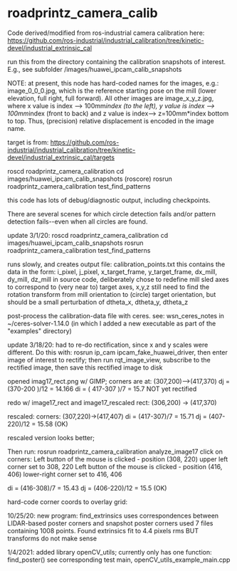 # roadprintz_camera_calib	
Code derived/modified from ros-industrial camera calibration here:
https://github.com/ros-industrial/industrial_calibration/tree/kinetic-devel/industrial_extrinsic_cal

run this from the directory containing the calibration snapshots of interest.
E.g., see subfolder /images/huawei_ipcam_calib_snapshots

NOTE: at present, this node has hard-coded names for the images, e.g.:
 image_0_0_0.jpg, which is the reference starting pose on the mill (lower elevation, full right, full forward).
All other images are image_x_y_z.jpg, where x  value is index --> 100mm*index (to the left), y value is index --> 100mm*index (front to back) 
and z value is index--> z=100mm*index bottom to top.  Thus, (precision) relative displacement is encoded in the image name.

target is from:
https://github.com/ros-industrial/industrial_calibration/tree/kinetic-devel/industrial_extrinsic_cal/targets

roscd roadprintz_camera_calibration
cd images/huawei_ipcam_calib_snapshots
(roscore)
rosrun roadprintz_camera_calibration  test_find_patterns

this code has lots of debug/diagnostic output, including checkpoints.

There are several scenes for which circle detection fails and/or pattern detection fails--even when all circles are found.

update 3/1/20:
roscd roadprintz_camera_calibration
cd images/huawei_ipcam_calib_snapshots
rosrun roadprintz_camera_calibration test_find_patterns 

runs slowly, and creates output file: calibration_points.txt
 this contains the data in the form: i_pixel, j_pixel, x_target_frame, y_target_frame, dx_mill, dy_mill, dz_mill
 in source code, deliberately chose to redefine mill sled axes to correspond to (very near to) target axes, x,y,z
 still need to find the rotation transform from mill orientation to (circle) target orientation, but should be a small perturbation
  of dtheta_x, dtheta_y, dtheta_z

 post-process the calibration-data file with ceres.
 see: wsn_ceres_notes in ~/ceres-solver-1.14.0 (in which I added a new executable as part of the "examples" directory)


update 3/18/20:
had to re-do rectification, since x and y scales were different.
Do this with:  rosrun ip_cam ipcam_fake_huawei_driver, then enter image of interest to rectify;
 then run rqt_image_view, subscribe to the rectified image, then save this rectified image to disk

opened imag17_rect.png w/ GIMP; corners are at:
(307,200)-->(417,370)
dj = (370-200 )/12 = 14.166
di = ( 417-307 )/7 = 15.7
NOT yet rectified

redo w/ image17_rect and image17_rescaled
rect: (306,200) -> (417,370)


rescaled: corners: (307,220)->(417,407)
di = (417-307)/7 = 15.71
dj = (407-220)/12 = 15.58 (OK)

rescaled version looks better;

Then run:
rosrun roadprintz_camera_calibration analyze_image17
click on corners:
Left button of the mouse is clicked - position (308, 220)
upper left corner set to 308, 220
Left button of the mouse is clicked - position (416, 406)
lower-right corner set to 416, 406

di = (416-308)/7  = 15.43
dj = (406-220)/12 = 15.5
(OK)

hard-code corner coords to overlay grid:

 
10/25/20:
new program: find_extrinsics
uses correspondences between LIDAR-based poster corners and snapshot poster corners
used 7 files containing 1008 points.
Found extrinsics fit to 4.4 pixels rms
BUT transforms do not make sense

1/4/2021:
added library openCV_utils; currently only has one function: find_poster()
see corresponding test main, openCV_utils_example_main.cpp















